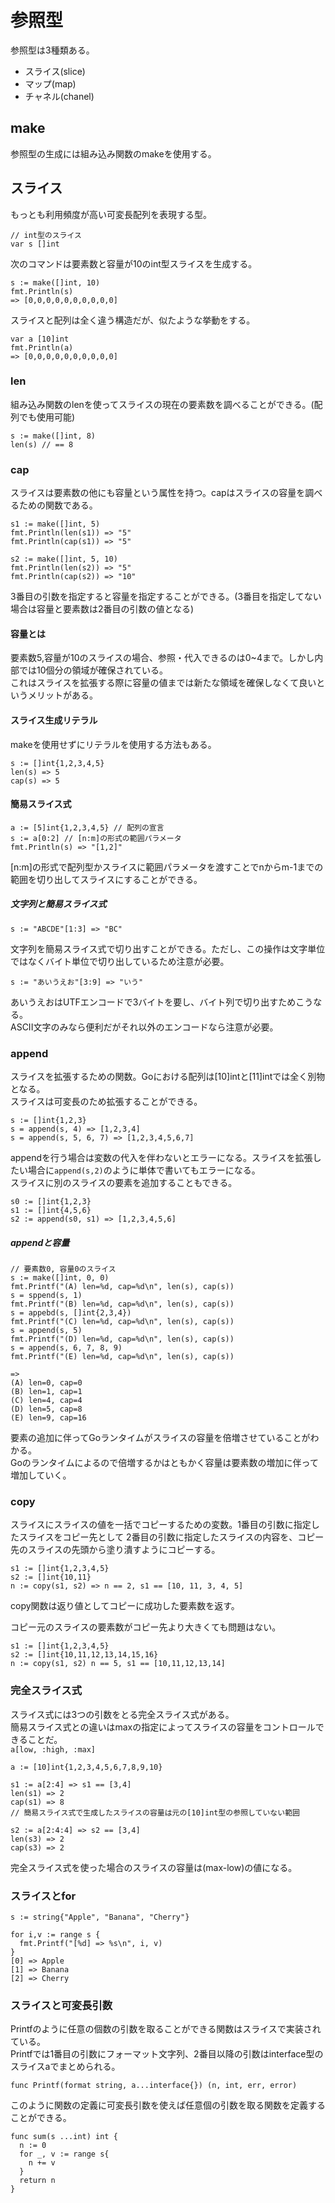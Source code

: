 # 参照型

参照型は3種類ある。  
- スライス(slice)
- マップ(map)
- チャネル(chanel)  

## make
参照型の生成には組み込み関数のmakeを使用する。  

## スライス
もっとも利用頻度が高い可変長配列を表現する型。  
~~~
// int型のスライス
var s []int  
~~~  

次のコマンドは要素数と容量が10のint型スライスを生成する。  
~~~
s := make([]int, 10)
fmt.Println(s)
=> [0,0,0,0,0,0,0,0,0,0]
~~~  
スライスと配列は全く違う構造だが、似たような挙動をする。  
~~~  
var a [10]int
fmt.Println(a)
=> [0,0,0,0,0,0,0,0,0,0]
~~~  

### len
組み込み関数のlenを使ってスライスの現在の要素数を調べることができる。(配列でも使用可能)  

~~~
s := make([]int, 8)
len(s) // == 8
~~~  

### cap
スライスは要素数の他にも容量という属性を持つ。capはスライスの容量を調べるための関数である。  
~~~  
s1 := make([]int, 5)
fmt.Println(len(s1)) => "5"
fmt.Println(cap(s1)) => "5"

s2 := make([]int, 5, 10)
fmt.Println(len(s2)) => "5"
fmt.Println(cap(s2)) => "10"
~~~  
3番目の引数を指定すると容量を指定することができる。(3番目を指定してない場合は容量と要素数は2番目の引数の値となる)  

#### 容量とは
要素数5,容量が10のスライスの場合、参照・代入できるのは0~4まで。しかし内部では10個分の領域が確保されている。  
これはスライスを拡張する際に容量の値までは新たな領域を確保しなくて良いというメリットがある。  

#### スライス生成リテラル
makeを使用せずにリテラルを使用する方法もある。  
~~~  
s := []int{1,2,3,4,5}
len(s) => 5
cap(s) => 5
~~~  
#### 簡易スライス式

~~~
a := [5]int{1,2,3,4,5} // 配列の宣言
s := a[0:2] // [n:m]の形式の範囲パラメータ
fmt.Println(s) => "[1,2]"
~~~  
[n:m]の形式で配列型かスライスに範囲パラメータを渡すことでnからm-1までの範囲を切り出してスライスにすることができる。  

##### 文字列と簡易スライス式
~~~
s := "ABCDE"[1:3] => "BC"
~~~  
文字列を簡易スライス式で切り出すことができる。ただし、この操作は文字単位ではなくバイト単位で切り出しているため注意が必要。  
~~~
s := "あいうえお"[3:9] => "いう"
~~~  
あいうえおはUTFエンコードで3バイトを要し、バイト列で切り出すためこうなる。  
ASCII文字のみなら便利だがそれ以外のエンコードなら注意が必要。  

### append

スライスを拡張するための関数。Goにおける配列は[10]intと[11]intでは全く別物となる。  
スライスは可変長のため拡張することができる。  
~~~  
s := []int{1,2,3}
s = append(s, 4) => [1,2,3,4]
s = append(s, 5, 6, 7) => [1,2,3,4,5,6,7]
~~~  

appendを行う場合は変数の代入を伴わないとエラーになる。スライスを拡張したい場合に```append(s,2)```のように単体で書いてもエラーになる。  
スライスに別のスライスの要素を追加することもできる。  
~~~  
s0 := []int{1,2,3}
s1 := []int{4,5,6}
s2 := append(s0, s1) => [1,2,3,4,5,6]
~~~  

##### appendと容量
~~~
// 要素数0, 容量0のスライス
s := make([]int, 0, 0)
fmt.Printf("(A) len=%d, cap=%d\n", len(s), cap(s))
s = sppend(s, 1)
fmt.Printf("(B) len=%d, cap=%d\n", len(s), cap(s))
s = appebd(s, []int{2,3,4})
fmt.Printf("(C) len=%d, cap=%d\n", len(s), cap(s))
s = append(s, 5)
fmt.Printf("(D) len=%d, cap=%d\n", len(s), cap(s))
s = append(s, 6, 7, 8, 9)
fmt.Printf("(E) len=%d, cap=%d\n", len(s), cap(s))

=>
(A) len=0, cap=0
(B) len=1, cap=1
(C) len=4, cap=4
(D) len=5, cap=8
(E) len=9, cap=16
~~~  
要素の追加に伴ってGoランタイムがスライスの容量を倍増させていることがわかる。  
Goのランタイムによるので倍増するかはともかく容量は要素数の増加に伴って増加していく。  

### copy

スライスにスライスの値を一括でコピーするための変数。1番目の引数に指定したスライスをコピー先として
2番目の引数に指定したスライスの内容を、コピー先のスライスの先頭から塗り潰すようにコピーする。  

~~~
s1 := []int{1,2,3,4,5}
s2 := []int{10,11}
n := copy(s1, s2) => n == 2, s1 == [10, 11, 3, 4, 5]
~~~  
copy関数は返り値としてコピーに成功した要素数を返す。  

コピー元のスライスの要素数がコピー先より大きくても問題はない。  
~~~
s1 := []int{1,2,3,4,5}
s2 := []int{10,11,12,13,14,15,16}
n := copy(s1, s2) n == 5, s1 == [10,11,12,13,14]
~~~  

### 完全スライス式
スライス式には3つの引数をとる完全スライス式がある。  
簡易スライス式との違いはmaxの指定によってスライスの容量をコントロールできることだ。  
```a[low, :high, :max]```  
 ~~~
 a := [10]int{1,2,3,4,5,6,7,8,9,10}

 s1 := a[2:4] => s1 == [3,4]
len(s1) => 2
cap(s1) => 8
// 簡易スライス式で生成したスライスの容量は元の[10]int型の参照していない範囲

s2 := a[2:4:4] => s2 == [3,4]
len(s3) => 2
cap(s3) => 2
~~~  
完全スライス式を使った場合のスライスの容量は(max-low)の値になる。  

### スライスとfor
~~~
s := string{"Apple", "Banana", "Cherry"}

for i,v := range s {
  fmt.Printf("[%d] => %s\n", i, v)
}
[0] => Apple
[1] => Banana
[2] => Cherry
~~~  

### スライスと可変長引数
Printfのように任意の個数の引数を取ることができる関数はスライスで実装されている。  
Printfでは1番目の引数にフォーマット文字列、2番目以降の引数はinterface型のスライスaでまとめられる。  
~~~
func Printf(format string, a...interface{}) (n, int, err, error)
~~~  
このように関数の定義に可変長引数を使えば任意個の引数を取る関数を定義することができる。  
~~~  
func sum(s ...int) int {
  n := 0
  for _, v := range s{
    n += v
  }
  return n
}
~~~  

